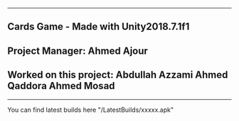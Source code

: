 -----------------------------------------
Cards Game - Made with Unity2018.7.1f1
-----------------------------------------
Project Manager: 
Ahmed Ajour
-----------------------------------------
Worked on this project:
Abdullah Azzami
Ahmed Qaddora
Ahmed Mosad
-----------------------------------------
-----------------------------------------
You can find latest builds here 
"/LatestBuilds/xxxxx.apk"
